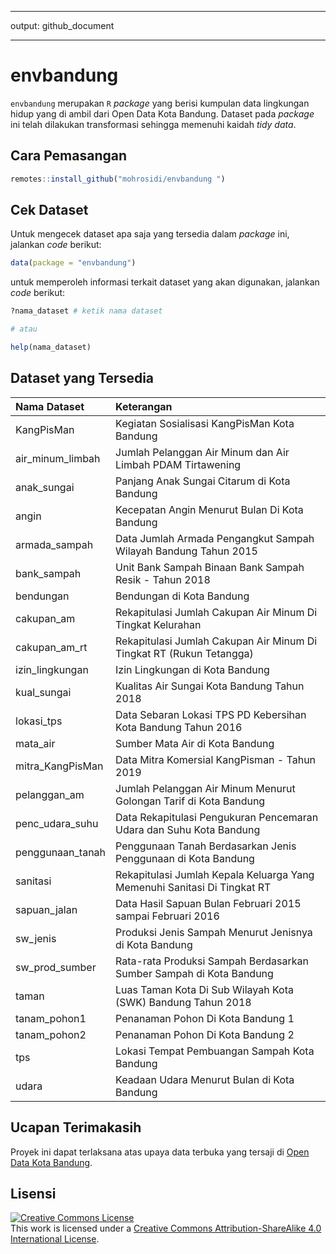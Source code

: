 
-----

output: github\_document

-----

# envbandung

`envbandung` merupakan `R` *package* yang berisi kumpulan data
lingkungan hidup yang di ambil dari Open Data Kota Bandung. Dataset pada
*package* ini telah dilakukan transformasi sehingga memenuhi kaidah
*tidy data*.

## Cara Pemasangan

``` r
remotes::install_github("mohrosidi/envbandung ")
```

## Cek Dataset

Untuk mengecek dataset apa saja yang tersedia dalam *package* ini,
jalankan *code* berikut:

``` r
data(package = "envbandung")
```

untuk memperoleh informasi terkait dataset yang akan digunakan, jalankan
*code* berikut:

``` r
?nama_dataset # ketik nama dataset

# atau

help(nama_dataset)
```

## Dataset yang Tersedia

| Nama Dataset       | Keterangan                                                               |
| :----------------- | :----------------------------------------------------------------------- |
| KangPisMan         | Kegiatan Sosialisasi KangPisMan Kota Bandung                             |
| air\_minum\_limbah | Jumlah Pelanggan Air Minum dan Air Limbah PDAM Tirtawening               |
| anak\_sungai       | Panjang Anak Sungai Citarum di Kota Bandung                              |
| angin              | Kecepatan Angin Menurut Bulan Di Kota Bandung                            |
| armada\_sampah     | Data Jumlah Armada Pengangkut Sampah Wilayah Bandung Tahun 2015          |
| bank\_sampah       | Unit Bank Sampah Binaan Bank Sampah Resik - Tahun 2018                   |
| bendungan          | Bendungan di Kota Bandung                                                |
| cakupan\_am        | Rekapitulasi Jumlah Cakupan Air Minum Di Tingkat Kelurahan               |
| cakupan\_am\_rt    | Rekapitulasi Jumlah Cakupan Air Minum Di Tingkat RT (Rukun Tetangga)     |
| izin\_lingkungan   | Izin Lingkungan di Kota Bandung                                          |
| kual\_sungai       | Kualitas Air Sungai Kota Bandung Tahun 2018                              |
| lokasi\_tps        | Data Sebaran Lokasi TPS PD Kebersihan Kota Bandung Tahun 2016            |
| mata\_air          | Sumber Mata Air di Kota Bandung                                          |
| mitra\_KangPisMan  | Data Mitra Komersial KangPisman - Tahun 2019                             |
| pelanggan\_am      | Jumlah Pelanggan Air Minum Menurut Golongan Tarif di Kota Bandung        |
| penc\_udara\_suhu  | Data Rekapitulasi Pengukuran Pencemaran Udara dan Suhu Kota Bandung      |
| penggunaan\_tanah  | Penggunaan Tanah Berdasarkan Jenis Penggunaan di Kota Bandung            |
| sanitasi           | Rekapitulasi Jumlah Kepala Keluarga Yang Memenuhi Sanitasi Di Tingkat RT |
| sapuan\_jalan      | Data Hasil Sapuan Bulan Februari 2015 sampai Februari 2016               |
| sw\_jenis          | Produksi Jenis Sampah Menurut Jenisnya di Kota Bandung                   |
| sw\_prod\_sumber   | Rata-rata Produksi Sampah Berdasarkan Sumber Sampah di Kota Bandung      |
| taman              | Luas Taman Kota Di Sub Wilayah Kota (SWK) Bandung Tahun 2018             |
| tanam\_pohon1      | Penanaman Pohon Di Kota Bandung 1                                        |
| tanam\_pohon2      | Penanaman Pohon Di Kota Bandung 2                                        |
| tps                | Lokasi Tempat Pembuangan Sampah Kota Bandung                             |
| udara              | Keadaan Udara Menurut Bulan di Kota Bandung                              |

## Ucapan Terimakasih

Proyek ini dapat terlaksana atas upaya data terbuka yang tersaji di
[Open Data Kota
Bandung](http://data.bandung.go.id/).

## Lisensi

<a rel="license" href="http://creativecommons.org/licenses/by-sa/4.0/"><img alt="Creative Commons License" style="border-width:0" src="https://i.creativecommons.org/l/by-sa/4.0/88x31.png" /></a><br />This
work is licensed under a
<a rel="license" href="http://creativecommons.org/licenses/by-sa/4.0/">Creative
Commons Attribution-ShareAlike 4.0 International License</a>.
